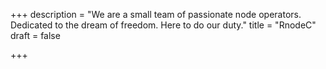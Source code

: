 +++
description = "We are a small team of passionate node operators. Dedicated to the dream of freedom. Here to do our duty."
title = "RnodeC"
draft = false

+++
